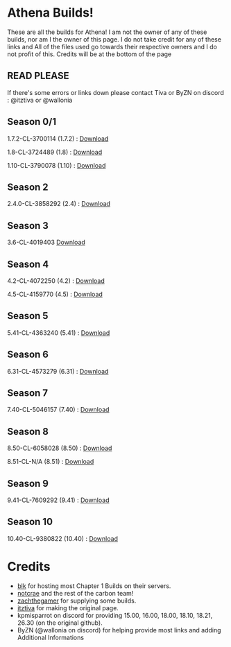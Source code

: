 # Athena Builds!
These are all the builds for Athena! I am not the owner of any of these builds, nor am I the owner of this page. I do not take credit for any of these links and All of the files used go towards their respective owners and I do not profit of this. Credits will be at the bottom of the page

## READ PLEASE
If there's some errors or links down please contact Tiva or ByZN on discord : @itztiva or @wallonia


## Season 0/1

1.7.2-CL-3700114 (1.7.2) : [Download](https://public.simplyblk.xyz/1.7.2.zip)

1.8-CL-3724489 (1.8) : [Download](https://public.simplyblk.xyz/1.8.rar)

1.10-CL-3790078 (1.10) : [Download](https://public.simplyblk.xyz/1.10.rar)

## Season 2

2.4.0-CL-3858292 (2.4) : [Download](https://public.simplyblk.xyz/2.4.0.zip)

## Season 3

3.6-CL-4019403 [Download](https://drive.google.com/file/d/1U1z-PepqM67wl6IBY84CdA9enLsNXF3J/view?usp=sharing)

## Season 4

4.2-CL-4072250 (4.2) : [Download](https://public.simplyblk.xyz/4.2.zip)

4.5-CL-4159770 (4.5) : [Download](https://public.simplyblk.xyz/4.5.zip)

## Season 5

5.41-CL-4363240 (5.41) : [Download](https://drive.google.com/file/d/1BXkS3xLutGzYNW1pt51noUyE4Q4iWcjF/view?usp=sharing)

## Season 6

6.31-CL-4573279 (6.31) : [Download](https://public.simplyblk.xyz/6.31.rar)

## Season 7

7.40-CL-5046157 (7.40) : [Download](https://public.simplyblk.xyz/7.40.rar)

## Season 8

8.50-CL-6058028 (8.50) : [Download](https://public.simplyblk.xyz/8.50.zip)

8.51-CL-N/A (8.51) : [Download](https://public.simplyblk.xyz/8.51.rar)

## Season 9

9.41-CL-7609292 (9.41) : [Download](https://public.simplyblk.xyz/9.41.rar)

## Season 10

10.40-CL-9380822 (10.40) : [Download](https://cdn.fnbuilds.xyz/10.40.rar)

# Credits 
- [blk](https://github.com/simplyblk/) for hosting most Chapter 1 Builds on their servers.
- [notcrae](https://github.com/notkrae) and the rest of the carbon team!
- [zachthegamer](https://www.youtube.com/@zachthegamerytr) for supplying some builds.
- [itztiva](https://github.com/itztiva) for making the original page.
- kpmisparrot on discord for providing 15.00, 16.00, 18.00, 18.10, 18.21, 26.30 (on the original github).
- ByZN (@wallonia on discord) for helping provide most links and adding Additional Informations
